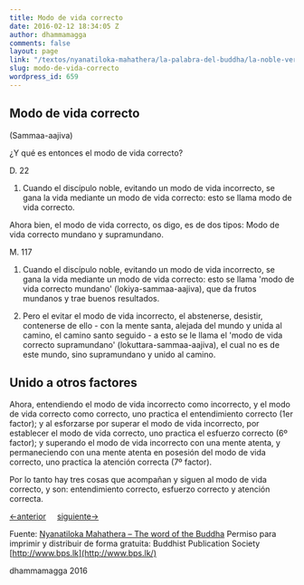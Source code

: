 ```yaml
---
title: Modo de vida correcto
date: 2016-02-12 18:34:05 Z
author: dhammamagga
comments: false
layout: page
link: "/textos/nyanatiloka-mahathera/la-palabra-del-buddha/la-noble-verdad-del-camino-que-lleva-a-la-extincion-del-sufrimiento/modo-de-vida-correcto/"
slug: modo-de-vida-correcto
wordpress_id: 659
---
```


## Modo de vida correcto
(Sammaa-aajiva)


¿Y qué es entonces el modo de vida correcto?

D. 22

1. Cuando el discípulo noble, evitando un modo de vida incorrecto, se gana la vida mediante un modo de vida correcto: esto se llama modo de vida correcto.

Ahora bien, el modo de vida correcto, os digo, es de dos tipos:
Modo de vida correcto mundano y supramundano.

M. 117

1. Cuando el discípulo noble, evitando un modo de vida incorrecto, se gana la vida mediante un modo de vida correcto: esto se llama 'modo de vida correcto mundano' (lokiya-sammaa-aajiva), que da frutos mundanos y trae buenos resultados.

2. Pero el evitar el modo de vida incorrecto, el abstenerse, desistir, contenerse de ello - con la mente santa, alejada del mundo y unida al camino, el camino santo seguido - a esto se le llama el 'modo de vida correcto supramundano' (lokuttara-sammaa-aajiva), el cual no es de este mundo, sino supramundano y unido al camino.


## Unido a otros factores


Ahora, entendiendo el modo de vida incorrecto como incorrecto, y el modo de vida correcto como correcto, uno practica el entendimiento correcto (1er factor); y al esforzarse por superar el modo de vida incorrecto, por establecer el modo de vida correcto, uno practica el esfuerzo correcto (6º factor); y superando el modo de vida incorrecto con una mente atenta, y permaneciendo con una mente atenta en posesión del modo de vida correcto, uno practica la atención correcta (7º factor).

Por lo tanto hay tres cosas que acompañan y siguen al modo de vida correcto, y son: entendimiento correcto, esfuerzo correcto y atención correcta.


[<-anterior](/textos/nyanatiloka-mahathera/la-palabra-del-buddha/la-noble-verdad-del-camino-que-lleva-a-la-extincion-del-sufrimiento/accion-correcta/)     [siguiente->](/textos/nyanatiloka-mahathera/la-palabra-del-buddha/la-noble-verdad-del-camino-que-lleva-a-la-extincion-del-sufrimiento/esfuerzo-correcto/)




Fuente: [Nyanatiloka Mahathera – The word of the Buddha](http://www.enabling.org/ia/vipassana/Archive/N/Nyanatiloka/WOB/index.html)
Permiso para imprimir y distribuir de forma gratuita:
Buddhist Publication Society
[http://www.bps.lk](http://www.bps.lk/)




dhammamagga 2016
